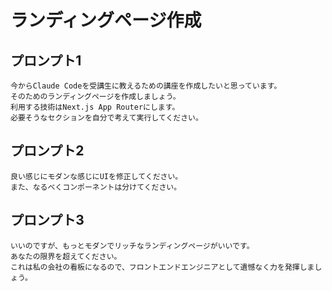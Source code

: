 # ランディングページ作成

## プロンプト1

```
今からClaude Codeを受講生に教えるための講座を作成したいと思っています。
そのためのランディングページを作成しましょう。
利用する技術はNext.js App Routerにします。
必要そうなセクションを自分で考えて実行してください。
```

## プロンプト2

```
良い感じにモダンな感じにUIを修正してください。
また、なるべくコンポーネントは分けてください。
```

## プロンプト3

```
いいのですが、もっとモダンでリッチなランディングページがいいです。
あなたの限界を超えてください。
これは私の会社の看板になるので、フロントエンドエンジニアとして遺憾なく力を発揮しましょう。
```